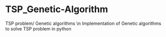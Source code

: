 # TSP_Genetic-Algorithm
TSP problem/ Genetic algorithms \n
Implementation of Genetic algorithms to solve TSP problem in python 


